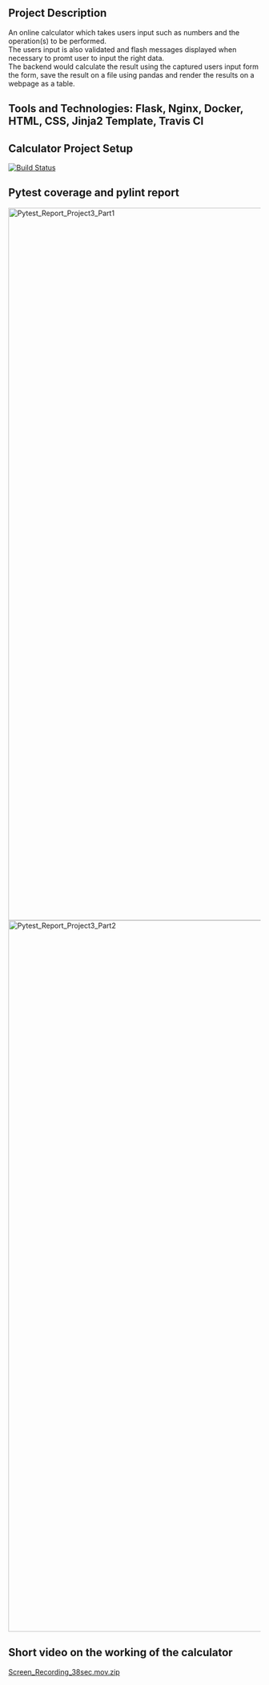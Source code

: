 ## Project Description
An online calculator which takes users input such as numbers and the operation(s) to be performed.\
The users input is also validated and flash messages displayed when necessary to promt user to input the right data.\
The backend would calculate the result using the captured users input form the form, save the result on a file using pandas and render the results on a webpage as a table.

## Tools and Technologies: Flask, Nginx, Docker, HTML, CSS, Jinja2 Template, Travis CI

## Calculator Project Setup
[![Build Status](https://app.travis-ci.com/ThulasiV21/calc2.svg?branch=main)](https://app.travis-ci.com/ThulasiV21/calc2)

## Pytest coverage and pylint report 
<img width="1424" alt="Pytest_Report_Project3_Part1" src="https://user-images.githubusercontent.com/85901992/145743663-66b31771-b2db-4733-ae22-f9ff86c31546.png">

<img width="1422" alt="Pytest_Report_Project3_Part2" src="https://user-images.githubusercontent.com/85901992/145743702-f03995bf-7fe8-4950-9fa6-cf2f35a0f019.png">

## Short video on the working of the calculator

[Screen_Recording_38sec.mov.zip](https://github.com/ThulasiV21/Online-Calculator-using-Flask/files/8412758/Screen_Recording_38sec.mov.zip)
